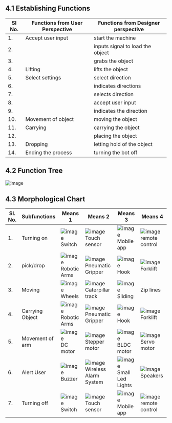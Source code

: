 ## 4.1 Establishing Functions 
|SI No. | Functions from User Perspective | Functions from Designer perspective|
|------|-------------------------------|-----------------------------------|
|1.|Accept user input | start the machine|
|2.||inputs signal to load the object|
|3.||grabs the object|
|4.|Lifting|lifts the object|
|5.|Select settings | select direction|
|6.||indicates directions|
|7.||selects direction|
|8.||accept user input|
|9.||indicates the direction|
|10.|Movement of object | moving the object|
|11.| Carrying | carrying the object|
|12.| | placing the object|
|13.| Dropping |letting hold of the object|
|14.|Ending the process | turning the bot off| 

## 4.2 Function Tree
![image](https://user-images.githubusercontent.com/100361589/171030257-51dde0d3-916b-4620-8aee-234a2fb2e6b1.png)


## 4.3 Morphological Chart
|SI. No. | Subfunctions | Means 1| Means 2| Means 3| Means 4|
|--------|-------------|--------|--------|--------|--------|
|1.|Turning on | ![image](https://user-images.githubusercontent.com/105263783/170518616-46579034-305f-48f0-815e-2a2b936b254f.png) Switch |![image](https://user-images.githubusercontent.com/105263783/170519106-353e4bf2-9aa1-48b3-9782-03ad55da4c01.png) Touch sensor |![image](https://user-images.githubusercontent.com/105263783/170519474-9300c995-3d9a-4c4e-9620-99610d1f1b37.png) Mobile app |![image](https://user-images.githubusercontent.com/105263783/170520281-7e92f492-3050-4e0a-9a6b-caba092b0214.png) remote control |
|2.|pick/drop|![image](https://user-images.githubusercontent.com/105263783/170520721-95dd87f1-3e08-495a-8717-918cd7deab38.png) Robotic Arms |![image](https://user-images.githubusercontent.com/105263783/170675460-48494fa9-7e32-4837-b564-8011012f30e5.png)Pneumatic Gripper |![image](https://user-images.githubusercontent.com/105263783/170675757-c8c84734-b8e7-4c35-8a90-3cb2371abee3.png) Hook |![image](https://user-images.githubusercontent.com/105263783/170679183-6562fc3d-513d-4006-88dc-252e15fb3da1.png)Forklift|
|3.|Moving |![image](https://user-images.githubusercontent.com/105263783/170679536-10173e66-f1c9-4c05-88c9-f278ffbe6494.png)Wheels |![image](https://user-images.githubusercontent.com/105263783/170679978-3797cf78-3b1d-4f94-a324-7cf11a02e25b.png) Caterpillar track |![image](https://user-images.githubusercontent.com/105263783/170680580-9780e06f-23c6-4093-99ee-6fe4b44379e9.png) Sliding |Zip lines |
|4.|Carrying Object |![image](https://user-images.githubusercontent.com/105263783/170520721-95dd87f1-3e08-495a-8717-918cd7deab38.png) Robotic Arms |![image](https://user-images.githubusercontent.com/105263783/170675460-48494fa9-7e32-4837-b564-8011012f30e5.png)Pneumatic Gripper |![image](https://user-images.githubusercontent.com/105263783/170675757-c8c84734-b8e7-4c35-8a90-3cb2371abee3.png) Hook |![image](https://user-images.githubusercontent.com/105263783/170679183-6562fc3d-513d-4006-88dc-252e15fb3da1.png)Forklift|
|5.|Movement of arm |![image](https://user-images.githubusercontent.com/105263783/170681987-14ed0723-bff1-4401-825e-1c0f849dc3fb.png) DC motor |![image](https://user-images.githubusercontent.com/105263783/170682327-5406606f-eaa0-447b-82b7-7677c885ca62.png) Stepper motor |![image](https://user-images.githubusercontent.com/105263783/170682995-2e551427-9e0e-467e-a671-870ee1a4b645.png) BLDC motor |![image](https://user-images.githubusercontent.com/105263783/170683136-77b74e96-7055-4a0f-bb8c-5198a36da4c9.png) Servo motor |
|6.|Alert User |![image](https://user-images.githubusercontent.com/105263783/170683318-24534016-03b5-4025-bcac-a1a48b208e80.png) Buzzer |![image](https://user-images.githubusercontent.com/105263783/170684118-151b7e1d-b62a-4853-9382-c0963035654e.png) Wireless Alarm System |![image](https://user-images.githubusercontent.com/105263783/170684275-6349c045-3799-47c5-8074-5ef34dc8d03f.png) Small Led Lights |![image](https://user-images.githubusercontent.com/105263783/170684484-489fb94e-f7ef-46c8-8802-43b0634fd98e.png) Speakers|
|7.|Turning off | ![image](https://user-images.githubusercontent.com/105263783/170518616-46579034-305f-48f0-815e-2a2b936b254f.png) Switch |![image](https://user-images.githubusercontent.com/105263783/170519106-353e4bf2-9aa1-48b3-9782-03ad55da4c01.png) Touch sensor |![image](https://user-images.githubusercontent.com/105263783/170519474-9300c995-3d9a-4c4e-9620-99610d1f1b37.png) Mobile app |![image](https://user-images.githubusercontent.com/105263783/170520281-7e92f492-3050-4e0a-9a6b-caba092b0214.png) remote control | 
 
